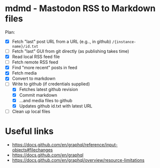 # mdmd - Mastodon RSS to Markdown files

Plan:

- [x] Fetch "last" post URL from a URL (e.g.., in github) `/{instance-name}/id.txt`
- [ ] Fetch "last" GUI from git directly (as publishing takes time)
- [x] Read local RSS feed file
- [ ] Fetch remote RSS feed
- [x] Find "more recent" posts in feed
- [x] Fetch media
- [x] Convert to markdown
- [ ] Write to github (if credentials supplied)
   - [x] Fetches latest github revision
   - [x] Commit markdown 
   - [x] ...and media files to github
   - [x] Updates github id.txt with latest URL
- [ ] Clean up local files

# Useful links

- https://docs.github.com/en/graphql/reference/input-objects#filechanges
- https://docs.github.com/en/graphql
- https://docs.github.com/en/graphql/overview/resource-limitations
